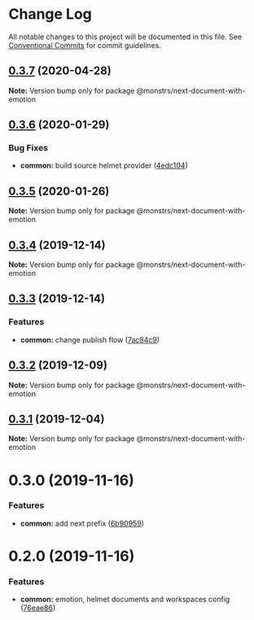 # Change Log

All notable changes to this project will be documented in this file.
See [Conventional Commits](https://conventionalcommits.org) for commit guidelines.

## [0.3.7](https://github.com/monstrs-lab/nextjs-modules/compare/@monstrs/next-document-with-emotion@0.3.6...@monstrs/next-document-with-emotion@0.3.7) (2020-04-28)

**Note:** Version bump only for package @monstrs/next-document-with-emotion

## [0.3.6](https://github.com/monstrs-lab/nextjs-modules/compare/@monstrs/next-document-with-emotion@0.3.5...@monstrs/next-document-with-emotion@0.3.6) (2020-01-29)

### Bug Fixes

- **common:** build source helmet provider ([4edc104](https://github.com/monstrs-lab/nextjs-modules/commit/4edc1040ca8f2016f0816b9690c5489faeee1faf))

## [0.3.5](https://github.com/monstrs-lab/nextjs-modules/compare/@monstrs/next-document-with-emotion@0.3.4...@monstrs/next-document-with-emotion@0.3.5) (2020-01-26)

**Note:** Version bump only for package @monstrs/next-document-with-emotion

## [0.3.4](https://github.com/monstrs-lab/nextjs-modules/compare/@monstrs/next-document-with-emotion@0.3.3...@monstrs/next-document-with-emotion@0.3.4) (2019-12-14)

**Note:** Version bump only for package @monstrs/next-document-with-emotion

## [0.3.3](https://github.com/monstrs-lab/nextjs-modules/compare/@monstrs/next-document-with-emotion@0.3.2...@monstrs/next-document-with-emotion@0.3.3) (2019-12-14)

### Features

- **common:** change publish flow ([7ac84c9](https://github.com/monstrs-lab/nextjs-modules/commit/7ac84c94b89cd2ab5cf62c398c45d447567dd682))

## [0.3.2](https://github.com/monstrs-lab/nextjs-modules/compare/@monstrs/next-document-with-emotion@0.3.1...@monstrs/next-document-with-emotion@0.3.2) (2019-12-09)

**Note:** Version bump only for package @monstrs/next-document-with-emotion

## [0.3.1](https://github.com/monstrs-lab/nextjs-modules/compare/@monstrs/next-document-with-emotion@0.3.0...@monstrs/next-document-with-emotion@0.3.1) (2019-12-04)

**Note:** Version bump only for package @monstrs/next-document-with-emotion

# 0.3.0 (2019-11-16)

### Features

- **common:** add next prefix ([6b90959](https://github.com/monstrs-lab/nextjs-modules/commit/6b90959f86b8f0fb7bf1e64bd1ccf00b6d664188))

# 0.2.0 (2019-11-16)

### Features

- **common:** emotion, helmet documents and workspaces config ([76eae86](https://github.com/monstrs-lab/nextjs-modules/commit/76eae868cc48474fc33c9dffab0054769f24e1e0))
